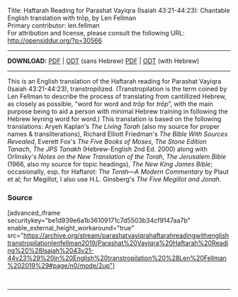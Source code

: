 <html>
<head></head>
<body>
Title: Haftarah Reading for Parashat Vayiqra (Isaiah 43:21-44:23): Chantable English translation with trōp, by Len Fellman<br />
Primary contributor: len.fellman<br />
For attribution and license, please consult the following URL: <a href="http://opensiddur.org/?p=30566">http://opensiddur.org/?p=30566</a>
<p />
<hr />

<strong>DOWNLOAD:</strong> 
<a href="https://archive.org/download/parashatvayiqrahaftarahreadingwithenglishtranstropilationlenfellman2019/Parashat%20Vayiqra%20Haftarah%20Reading%20%28Isaiah%2043v21-44v23%29%20in%20English%20transtropilation%20%28Len%20Fellman%202019%29%20-%20english%20only.pdf">PDF</a> | <a href="https://archive.org/download/parashatvayiqrahaftarahreadingwithenglishtranstropilationlenfellman2019/Parashat%20Vayiqra%20Haftarah%20Reading%20%28Isaiah%2043v21-44v23%29%20in%20English%20transtropilation%20%28Len%20Fellman%202019%29%20-%20english%20only.odt">ODT</a> (sans Hebrew)
<a href="https://archive.org/download/parashatvayiqrahaftarahreadingwithenglishtranstropilationlenfellman2019/Parashat%20Vayiqra%20Haftarah%20Reading%20%28Isaiah%2043v21-44v23%29%20in%20English%20transtropilation%20%28Len%20Fellman%202019%29.pdf">PDF</a> | <a href="https://archive.org/download/parashatvayiqrahaftarahreadingwithenglishtranstropilationlenfellman2019/Parashat%20Vayiqra%20Haftarah%20Reading%20%28Isaiah%2043v21-44v23%29%20in%20English%20transtropilation%20%28Len%20Fellman%202019%29.odt">ODT</a> (with Hebrew)

<hr />

This is an English translation of the Haftarah reading for Parashat Vayiqra (Isaiah 43:21-44:23), transtropilized. (Transtropilation is the term coined by Len Fellman to describe the process of translating from cantillized Hebrew, as closely as possible, “word for word and <em>trōp</em> for <em>trōp</em>”, with the main purpose being to aid a person with minimal Hebrew training in following the Hebrew leyning word for word.) This translation is based on the following translations: Aryeh Kaplan's <em>The Living Torah</em> (also my source for proper names &amp; transliterations), Richard Elliott Friedman's <em>The Bible With Sources Revealed</em>, Everett Fox's <em>The Five Books of Moses</em>, <em>The Stone Edition Tanach</em>, <em>The JPS Tanakh</em> (Hebrew-English 2nd Ed. 2000) along with Orlinsky's <em>Notes on the New Translation of the Torah</em>, <em>The Jerusalem Bible</em> (1966, also my source for topic headings), <em>The New King James Bible</em>; occasionally, esp. for Haftarot: <em>The Torah—A Modern Commentary</em> by Plaut et al; for Megillot, I also use H.L. Ginsberg's <em>The Five Megillot and Jonah</em>.

<h3>Source</h3>

[advanced_iframe securitykey="be1d939e6a1b36109171c7d5503b34cf9147aa7b" enable_external_height_workaround="true" src="https://archive.org/stream/parashatvayiqrahaftarahreadingwithenglishtranstropilationlenfellman2019/Parashat%20Vayiqra%20Haftarah%20Reading%20%28Isaiah%2043v21-44v23%29%20in%20English%20transtropilation%20%28Len%20Fellman%202019%29#page/n0/mode/2up"]

&nbsp;

<hr />

&nbsp;
</body>
</html>